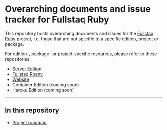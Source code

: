 # Overarching documents and issue tracker for Fullstaq Ruby

This repository hosts overarching documents and issues for the [Fullstaq Ruby](https://fullstaqruby.org) project, i.e. those that are not specific to a specific edition, project or package.

For edition-, package- or project-specific resources, please refer to these repositories:

 * [Server Edition](https://github.com/fullstaq-labs/fullstaq-ruby-server-edition)
 * [Fullstaq Rbenv](https://github.com/fullstaq-labs/fullstaq-rbenv)
 * [Website](https://github.com/fullstaq-labs/fullstaq-ruby-website)
 * Container Edition (coming soon)
 * Heroku Edition (coming soon)

---

## In this repository

 * [Project roadmap](ROADMAP.md)

